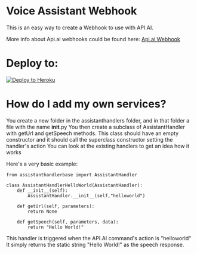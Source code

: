 # Voice Assistant Webhook

This is an easy way to create a Webhook to use with API.AI.

More info about Api.ai webhooks could be found here:
[Api.ai Webhook](https://docs.api.ai/docs/webhook)

# Deploy to:
[![Deploy to Heroku](https://www.herokucdn.com/deploy/button.svg)](https://heroku.com/deploy)

# How do I add my own services?
You create a new folder in the assistanthandlers folder, and in that folder a file with the name __init__.py
You then create a subclass of AssistantHandler with getUrl and getSpeech methods.
This class should have an empty constructor and it should call the superclass constructor setting the handler's action
You can look at the existing handlers to get an idea how it works

Here's a very basic example:

	from assistanthandlerbase import AssistantHandler

	class AssistantHandlerHelloWorld(AssistantHandler):
	    def __init__(self):
	        AssistantHandler.__init__(self,"helloworld")

	    def getUrl(self, parameters):
	        return None

	    def getSpeech(self, parameters, data):
	        return "Hello World!"

This handler is triggered when the API.AI command's action is "helloworld"
It simply returns the static string "Hello World!" as the speech response.